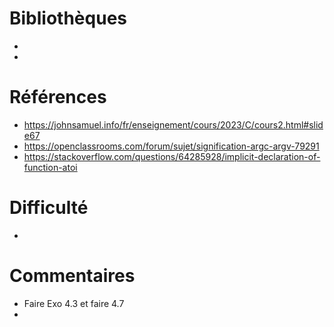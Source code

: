 # Bibliothèques
* 
*

# Références
* https://johnsamuel.info/fr/enseignement/cours/2023/C/cours2.html#slide67
* https://openclassrooms.com/forum/sujet/signification-argc-argv-79291
* https://stackoverflow.com/questions/64285928/implicit-declaration-of-function-atoi

# Difficulté
*

# Commentaires
* Faire Exo 4.3 et faire 4.7
* 

